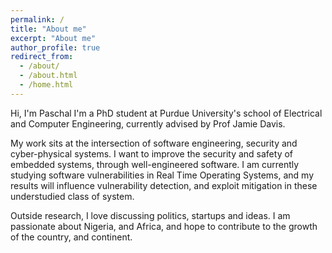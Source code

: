 ```yaml
---
permalink: /
title: "About me"
excerpt: "About me"
author_profile: true
redirect_from: 
  - /about/
  - /about.html
  - /home.html
---
```


Hi, I'm Paschal
I'm a PhD student at Purdue University's school of Electrical and Computer Engineering, currently advised by Prof Jamie Davis.

My work sits at the intersection of software engineering, security and cyber-physical systems. I want to improve the security and safety of embedded systems, through well-engineered software.
I am currently studying software vulnerabilities in Real Time Operating Systems, and my results will influence vulnerability detection, and exploit mitigation in these understudied class of system.

Outside research, I love discussing politics, startups and ideas. I am passionate about Nigeria, and Africa, and hope to contribute to the growth of the country, and continent.
